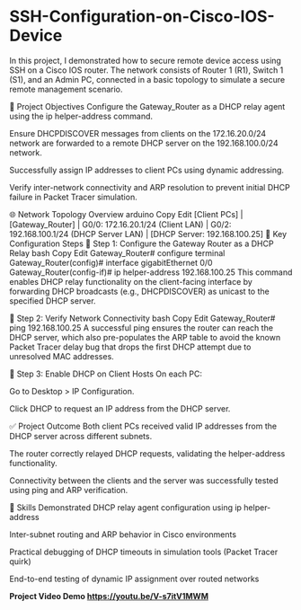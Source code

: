 # SSH-Configuration-on-Cisco-IOS-Device
In this project, I demonstrated how to secure remote device access using SSH on a Cisco IOS router. The network consists of Router 1 (R1), Switch 1 (S1), and an Admin PC, connected in a basic topology to simulate a secure remote management scenario.



🧠 Project Objectives
Configure the Gateway_Router as a DHCP relay agent using the ip helper-address command.

Ensure DHCPDISCOVER messages from clients on the 172.16.20.0/24 network are forwarded to a remote DHCP server on the 192.168.100.0/24 network.

Successfully assign IP addresses to client PCs using dynamic addressing.

Verify inter-network connectivity and ARP resolution to prevent initial DHCP failure in Packet Tracer simulation.

🌐 Network Topology Overview
arduino
Copy
Edit
[Client PCs]
    |
[Gateway_Router]
 | G0/0: 172.16.20.1/24   (Client LAN)
 | G0/2: 192.168.100.1/24 (DHCP Server LAN)
    |
[DHCP Server: 192.168.100.25]
🧾 Key Configuration Steps
🔹 Step 1: Configure the Gateway Router as a DHCP Relay
bash
Copy
Edit
Gateway_Router# configure terminal
Gateway_Router(config)# interface gigabitEthernet 0/0
Gateway_Router(config-if)# ip helper-address 192.168.100.25
This command enables DHCP relay functionality on the client-facing interface by forwarding DHCP broadcasts (e.g., DHCPDISCOVER) as unicast to the specified DHCP server.

🔹 Step 2: Verify Network Connectivity
bash
Copy
Edit
Gateway_Router# ping 192.168.100.25
A successful ping ensures the router can reach the DHCP server, which also pre-populates the ARP table to avoid the known Packet Tracer delay bug that drops the first DHCP attempt due to unresolved MAC addresses.

🔹 Step 3: Enable DHCP on Client Hosts
On each PC:

Go to Desktop > IP Configuration.

Click DHCP to request an IP address from the DHCP server.

✅ Project Outcome
Both client PCs received valid IP addresses from the DHCP server across different subnets.

The router correctly relayed DHCP requests, validating the helper-address functionality.

Connectivity between the clients and the server was successfully tested using ping and ARP verification.

📘 Skills Demonstrated
DHCP relay agent configuration using ip helper-address

Inter-subnet routing and ARP behavior in Cisco environments

Practical debugging of DHCP timeouts in simulation tools (Packet Tracer quirk)

End-to-end testing of dynamic IP assignment over routed networks

<b>Project Video Demo<b/> https://youtu.be/V-s7itV1MWM
